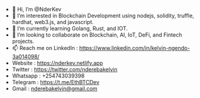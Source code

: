 - 👋 Hi, I’m @NderKev
- 👀 I’m interested in Blockchain Development using nodejs, solidity, truffle, hardhat, web3.js, and javascript.
- 🌱 I’m currently learning Golang, Rust, and IOT.
- 💞️ I’m looking to collaborate on Blockchain, AI, IoT, DeFi, and Fintech projects.
- 📫 Reach me on LinkedIn : https://www.linkedin.com/in/kelvin-ngendo-3a014098/
-    Website : https://nderkev.netlify.app
-    Twitter : https://twitter.com/nderebakelvin
-    Whatsapp : +254743039398
-    Telegram : https://t.me/EthBTCDev
-    Gmail : nderebakelvin@gmail.com

<!---
NderKev/NderKev is a ✨ special ✨ repository because its `README.md` (this file) appears on your GitHub profile.
You can click the Preview link to take a look at your changes.
--->
